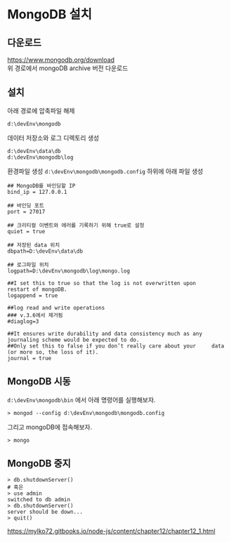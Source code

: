 # MongoDB 설치

## 다운로드
https://www.mongodb.org/download  
위 경로에서 mongoDB archive 버전 다운로드

## 설치
아래 경로에 압축파일 해제

    d:\devEnv\mongodb

데이터 저장소와 로그 디렉토리 생성

    d:\devEnv\data\db
    d:\devEnv\mongodb\log

환경파일 생성
`d:\devEnv\mongodb\mongodb.config` 하위에 아래 파일 생성

    ## MongoDB를 바인딩할 IP
    bind_ip = 127.0.0.1
    
    ## 바인딩 포트
    port = 27017
    
    ## 크리티컬 이벤트와 에러를 기록하기 위해 true로 설정
    quiet = true
    
    ## 저장된 data 위치
    dbpath=D:\devEnv\data\db
    
    ## 로그파일 위치
    logpath=D:\devEnv\mongodb\log\mongo.log
    
    ##I set this to true so that the log is not overwritten upon     restart of mongoDB.
    logappend = true
    
    ##log read and write operations
    ### v.3.6에서 제거됨
    #diaglog=3
    
    ##It ensures write durability and data consistency much as any     journaling scheme would be expected to do.
    ##Only set this to false if you don’t really care about your     data (or more so, the loss of it).
    journal = true


## MongoDB 시동
`d:\devEnv\mongodb\bin` 에서 아래 명령어를 실행해보자.

    > mongod --config d:\devEnv\mongodb\mongodb.config

그리고 mongoDB에 접속해보자.

    > mongo

## MongoDB 중지

    > db.shutdownServer()
    # 혹은
    > use admin
    switched to db admin
    > db.shutdownServer()
    server should be down...
    > quit()

https://mylko72.gitbooks.io/node-js/content/chapter12/chapter12_1.html
